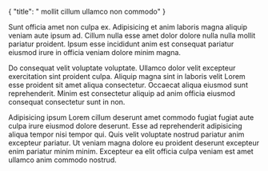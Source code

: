 {
  "title": " mollit cillum ullamco non commodo"
}

Sunt officia amet non culpa ex. Adipisicing et anim laboris magna aliquip veniam aute ipsum ad. Cillum nulla esse amet dolor dolore nulla nulla mollit pariatur proident. Ipsum esse incididunt anim est consequat pariatur eiusmod irure in officia veniam dolore minim magna.

Do consequat velit voluptate voluptate. Ullamco dolor velit excepteur exercitation sint proident culpa. Aliquip magna sint in laboris velit Lorem esse proident sit amet aliqua consectetur. Occaecat aliqua eiusmod sunt reprehenderit. Minim est consectetur aliquip ad anim officia eiusmod consequat consectetur sunt in non.

Adipisicing ipsum Lorem cillum deserunt amet commodo fugiat fugiat aute culpa irure eiusmod dolore deserunt. Esse ad reprehenderit adipisicing aliqua tempor nisi tempor qui. Quis velit voluptate nostrud pariatur anim excepteur pariatur. Ut veniam magna dolore eu proident deserunt excepteur enim pariatur minim minim. Excepteur ea elit officia culpa veniam est amet ullamco anim commodo nostrud.